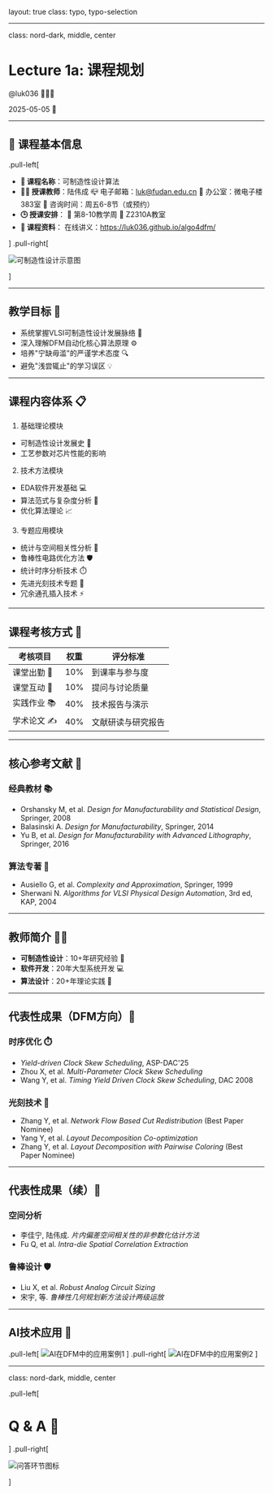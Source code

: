 layout: true
class: typo, typo-selection

---

class: nord-dark, middle, center

# Lecture 1a: 课程规划

@luk036 👨🏻‍🏫

2025-05-05 📅

---

## 🏫 课程基本信息

.pull-left[

- **📝 课程名称**：可制造性设计算法
- **👨‍🏫 授课教师**：陆伟成
  📪 电子邮箱：<luk@fudan.edu.cn>
  📍 办公室：微电子楼383室
  📆 咨询时间：周五6-8节（或预约）
- **🕒 授课安排**：
  📆 第8-10教学周
  📍 Z2310A教室
- **📂 课程资料**：
  在线讲义：<https://luk036.github.io/algo4dfm/>

] .pull-right[

![可制造性设计示意图](figs/dfm.svg)

]

---

## 教学目标 🎯

- 系统掌握VLSI可制造性设计发展脉络 🧠
- 深入理解DFM自动化核心算法原理 ⚙️
- 培养"宁缺毋滥"的严谨学术态度 🔍
- 避免"浅尝辄止"的学习误区 💡

---

## 课程内容体系 📋

1. 基础理论模块
  - 可制造性设计发展史 📜
  - 工艺参数对芯片性能的影响

2. 技术方法模块
  - EDA软件开发基础 💻
  - 算法范式与复杂度分析 🧮
  - 优化算法理论 📈

3. 专题应用模块
  - 统计与空间相关性分析 🔬
  - 鲁棒性电路优化方法 🛡️
  - 统计时序分析技术 ⏱️
  - 先进光刻技术专题 🌌
  - 冗余通孔插入技术 ⚡

---

## 课程考核方式 📝

| 考核项目   | 权重 | 评分标准               |
|------------|------|------------------------|
| 课堂出勤 🏫 | 10%  | 到课率与参与度         |
| 课堂互动 💬 | 10%  | 提问与讨论质量         |
| 实践作业 📚 | 40%  | 技术报告与演示         |
| 学术论文 ✍️ | 40%  | 文献研读与研究报告     |

---

## 核心参考文献 📖

### 经典教材 📚
- Orshansky M, et al. *Design for Manufacturability and Statistical Design*, Springer, 2008
- Balasinski A. *Design for Manufacturability*, Springer, 2014
- Yu B, et al. *Design for Manufacturability with Advanced Lithography*, Springer, 2016

### 算法专著 🧠
- Ausiello G, et al. *Complexity and Approximation*, Springer, 1999
- Sherwani N. *Algorithms for VLSI Physical Design Automation*, 3rd ed, KAP, 2004

---

## 教师简介 👨‍🏫

- **可制造性设计**：10+年研究经验 🔬
- **软件开发**：20年大型系统开发 💻
- **算法设计**：20+年理论实践 🧮

---

## 代表性成果（DFM方向）📜

### 时序优化 ⏱️
- *Yield-driven Clock Skew Scheduling*, ASP-DAC'25
- Zhou X, et al. *Multi-Parameter Clock Skew Scheduling*
- Wang Y, et al. *Timing Yield Driven Clock Skew Scheduling*, DAC 2008

### 光刻技术 🌌
- Zhang Y, et al. *Network Flow Based Cut Redistribution* (Best Paper Nominee)
- Yang Y, et al. *Layout Decomposition Co-optimization*
- Zhang Y, et al. *Layout Decomposition with Pairwise Coloring* (Best Paper Nominee)

---

## 代表性成果（续）📜

### 空间分析
- 李佳宁, 陆伟成. *片内偏差空间相关性的非参数化估计方法*
- Fu Q, et al. *Intra-die Spatial Correlation Extraction*

### 鲁棒设计 🛡️
- Liu X, et al. *Robust Analog Circuit Sizing*
- 宋宇, 等. *鲁棒性几何规划新方法设计两级运放*

---

## AI技术应用 🚀

.pull-left[
![AI在DFM中的应用案例1](figs/gamma1.png)
]
.pull-right[
![AI在DFM中的应用案例2](figs/gamma2.png)
]

---

class: nord-dark, middle, center

.pull-left[

# Q & A 🎤

] .pull-right[

![问答环节图标](figs/questions-and-answers.svg)

]
